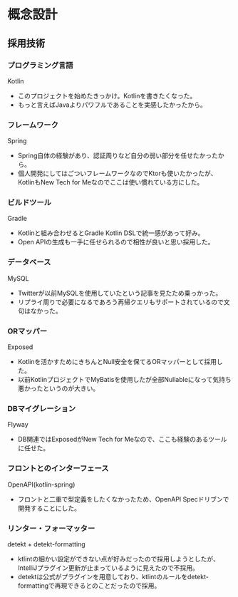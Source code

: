 # 概念設計

## 採用技術

### プログラミング言語

Kotlin

* このプロジェクトを始めたきっかけ。Kotlinを書きたくなった。
* もっと言えばJavaよりパワフルであることを実感したかったから。

### フレームワーク

Spring

* Spring自体の経験があり、認証周りなど自分の弱い部分を任せたかったから。
* 個人開発にしてはごついフレームワークなのでKtorも使いたかったが、KotlinもNew Tech for Meなのでここは使い慣れている方にした。

### ビルドツール

Gradle

* Kotlinと組み合わせるとGradle Kotlin DSLで統一感があって好み。
* Open APIの生成も一手に任せられるので相性が良いと思い採用した。

### データベース

MySQL

* Twitterが以前MySQLを使用していたという記事を見たため乗っかった。
* リプライ周りで必要になるであろう再帰クエリもサポートされているので文句はなかった。

### ORマッパー

Exposed

* Kotlinを活かすためにきちんとNull安全を保てるORマッパーとして採用した。
* 以前KotlinプロジェクトでMyBatisを使用したが全部Nullableになって気持ち悪かったというのが大きい。

### DBマイグレーション

Flyway

* DB関連ではExposedがNew Tech for Meなので、ここも経験のあるツールに任せた。

### フロントとのインターフェース

OpenAPI(kotlin-spring)

* フロントと二重で型定義をしたくなかったため、OpenAPI Specドリブンで開発することにした。

### リンター・フォーマッター

detekt + detekt-formatting

* ktlintの細かい設定ができない点が好みだったので採用しようとしたが、IntelliJプラグイン更新が止まっているように見えたので不採用。
* detektは公式がプラグインを用意しており、ktlintのルールをdetekt-formattingで再現できるとのことだったので採用。
